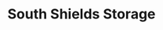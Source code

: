 ---
title: "South Shields Storage"
url: /fort-collins/south-shields-storage/
shop: storage rental
---
